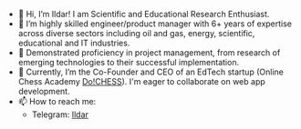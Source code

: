 - 👋 Hi, I’m Ildar!  I am Scientific and Educational Research Enthusiast.
- 👀 I’m  highly skilled engineer/product manager with 6+ years of expertise across diverse sectors including oil and gas, energy, scientific, educational and IT industries.
- 🌱  Demonstrated proficiency in project management, from research of emerging technologies to their successful implementation.
- 💞️  Currently, I’m the Co-Founder and CEO of an EdTech startup (Online Chess Academy [Do!CHESS](https://dochess.ru/)). I'm eager to collaborate on web app development.
- 📫 How to reach me:
  - Telegram: [Ildar](https://t.me/Ildar_Bazyrov)
